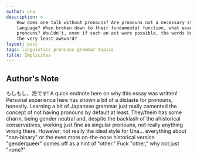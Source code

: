 ```yaml
---
author: una
description: >
    How does one talk without pronouns? Are pronouns not a necessary staple of
    language? When broken down to their fundamental function, what even are
    pronouns? Wouldn't, even if such an act were possible, the words become at
    the very least awkward?
layout: post
tags: linguistics pronouns grammar topics
title: Implicitus
---
```



## Author's Note

もしもし、海です! A quick endnote here on why this essay was written! Personal
experience here has shown a bit of a distaste for pronouns, honestly. Learning a
bit of Japanese grammar just really cemented the concept of not having pronouns
by default at least. They/them has some charm, being gender neutral and, despite
the backlash of the ahistorical conservatives, working just fine as singular
pronouns, not really anything wrong there. However, not really the ideal style
for Una... everything about "non-binary" or the even more on-the-nose historical
version "genderqueer" comes off as a hint of "other." Fuck "other," why not just
"none?"
